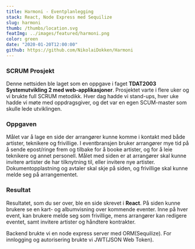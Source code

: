 ```yaml
---
title: Harmoni - Eventplanlegging
stack: React, Node Express med Sequilize
slug: harmoni
thumb: /thumbs/location.svg
featImg: ../images/featured/harmoni.png
color: green
date: "2020-01-20T12:00:00"
github: https://github.com/NikolaiDokken/Harmoni
---
```


### SCRUM Prosjekt

Denne nettsiden ble laget som en oppgave i faget **TDAT2003 Systemutvikling 2 med web-applikasjoner**. Prosjektet varte i flere uker og vi brukte full SCRUM metodikk. Hver dag hadde vi stand-ups, hver uke hadde vi møte med oppdragsgiver, og det var en egen SCUM-master som skulle lede utviklingen.

### Oppgaven

Målet var å lage en side der arrangører kunne komme i kontakt med både artister, teknikere og frivillige. I eventbransjen bruker arrangører mye tid på å sende epost/ringe frem og tilbake for å booke artister, og for å leie teknikere og annet personell. Målet med siden er at arrangører skal kunne invitere artister de har tilknytning til, eller invitere nye artister. Dokumentopplastning og avtaler skal skje på siden, og frivillige skal kunne melde seg på arrangementet.

### Resultat

Resultatet, som du ser over, ble en side skrevet i **React**. På siden kunne brukere se en kart- og albumvisning over kommende eventer. Inne på hver event, kan brukere melde seg som frivillige, mens arrangører kan redigere eventet, samt invitere artister og håndtere kontrakter.

Backend brukte vi en node express server med ORM(Sequilize). For innlogging og autorisering brukte vi JWT(JSON Web Token).
